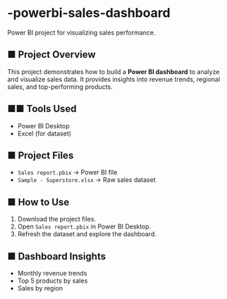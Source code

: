 # -powerbi-sales-dashboard
Power BI project for visualizing sales performance.


## ■ Project Overview
This project demonstrates how to build a **Power BI dashboard** to analyze and
visualize sales data.
It provides insights into revenue trends, regional sales, and top-performing
products.
## ■■ Tools Used
- Power BI Desktop
- Excel (for dataset)
## ■ Project Files
- `Sales report.pbix` → Power BI file
- `Sample - Superstore.xlsx` → Raw sales dataset
## ■ How to Use
1. Download the project files.
2. Open `Sales report.pbix` in Power BI Desktop.
3. Refresh the dataset and explore the dashboard.
## ■ Dashboard Insights
- Monthly revenue trends
- Top 5 products by sales
- Sales by region
